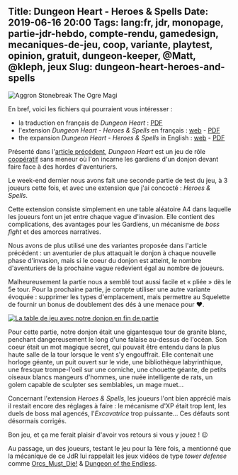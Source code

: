 Title: Dungeon Heart - Heroes & Spells
Date: 2019-06-16 20:00
Tags: lang:fr, jdr, monopage, partie-jdr-hebdo, compte-rendu, gamedesign, mecaniques-de-jeu, coop, variante, playtest, opinion, gratuit, dungeon-keeper, @Matt, @kleph, jeux
Slug: dungeon-heart-heroes-and-spells
---
![Aggron Stonebreak The Ogre Magi](images/2019/06/aggron_stonebreak_the_ogre_magi_by_halycon450.png)

En bref, voici les fichiers qui pourraient vous intéresser :

- la traduction en français de _Dungeon Heart_ : [PDF](https://chezsoi.org/lucas/blog/images/jdr/DungeonHeart_BW_v1.6_fr.pdf)
- l'extension _Dungeon Heart - Heroes & Spells_ en français : [web](https://lucas-c.github.io/jdr/DungeonHeartHeroesAndSpells/) - [PDF](https://chezsoi.org/lucas/blog/images/jdr/DungeonHeartHeroesAndSpells-v1.6-fr.pdf)
- the expansion _Dungeon Heart - Heroes & Spells_ in English : [web](https://lucas-c.github.io/jdr/DungeonHeartHeroesAndSpells/DungeonHeartHeroesAndSpells_en.html) - [PDF](https://chezsoi.org/lucas/blog/images/jdr/DungeonHeartHeroesAndSpells-v1.6-en.pdf)

Présenté dans l'[article précédent](dungeon-heart.html), _Dungeon Heart_ est un jeu de rôle [coopératif](/lucas/blog/tag/coop.html) sans meneur
où l'on incarne les gardiens d'un donjon devant faire face à des hordes d'aventuriers.

Le week-end dernier nous avons fait une seconde partie de test du jeu, à 3 joueurs cette fois,
et avec une extension que j'ai concocté : _Heroes & Spells_.

Cette extension consiste simplement en une table aléatoire A4 dans laquelle les joueurs font un jet entre chaque vague d'invasion.
Elle contient des complications, des avantages pour les Gardiens, un mécanisme de _boss fight_ et des amorces narratives.

Nous avons de plus utilisé une des variantes proposée dans l'article précédent :
un aventurier de plus attaquait le donjon à chaque nouvelle phase d'invasion, mais si le coeur du donjon est atteint,
le nombre d'aventuriers de la prochaine vague redevient égal au nombre de joueurs.

Malheureusement la partie nous a semblé tout aussi facile et « pliée » dès le 5e tour.
Pour la prochaine partie, je compte utiliser une autre variante évoquée :
supprimer les types d'emplacement, mais permettre au Squelette de fournir un bonus de doublement des dés à une menace pour ❤.

[![La table de jeu avec notre donjon en fin de partie](images/2019/06/IMG_20190608_204613.jpg)](images/2019/06/IMG_20190608_204613.jpg)

Pour cette partie, notre donjon était une gigantesque tour de granite blanc,
penchant dangereusement le long d'une falaise au-dessus de l'océan.
Son coeur était un mot magique secret, qui pouvait être entendu dans la plus haute salle de la tour
lorsque le vent s'y engouffrait.
Elle contenait une horloge géante, un puit ouvert sur le vide, une bibliothèque labyrinthique,
une fresque trompe-l'oeil sur une corniche, une chouette géante, de petits oiseaux blancs mangeurs d'hommes,
une nuée intelligente de rats, un golem capable de sculpter ses semblables, un mage muet...

Concernant l'extension _Heroes & Spells_, les joueurs l'ont bien apprécié mais il restait encore des réglages à faire :
le mécanisme d'XP était trop lent, les duels de boss mal agencés, l'_Excavatrice_ trop puissante...
Ces défauts sont désormais corrigés.

Bon jeu, et ça me ferait plaisir d'avoir vos retours si vous y jouez ! 😉

Au passage, un des joueurs, testant le jeu pour la 1ère fois, a mentionné que la mécanique de ce JdR lui rappelait les jeux vidéos de type _tower defense_
comme [Orcs_Must_Die!](https://en.wikipedia.org/wiki/Orcs_Must_Die!) & [Dungeon of the Endless](https://en.wikipedia.org/wiki/Dungeon_of_the_Endless).

<!-- Com'
* [x] https://www.scenariotheque.org/Document/info_doc.php?id_doc=9902
      -> réference : https://lucas-c.github.io/jdr/DungeonHeartHeroesAndSpells/
                   & https://chezsoi.org/lucas/blog/images/jdr/DungeonHeartHeroesAndSpells-v1.6-fr.pdf
-->


<style>
hr { margin: 5rem; }
</style>
